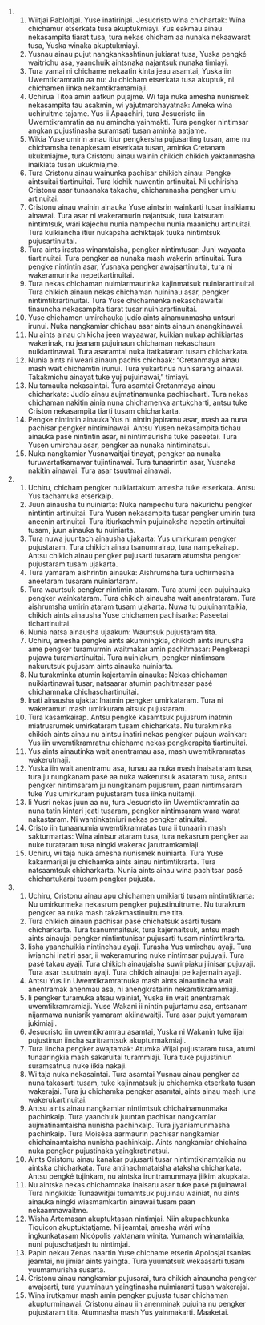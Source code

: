 <ol>
  <li>
    <ol>
      <li>Wiitjai Pabloitjai. Yuse inatirinjai. Jesucristo wína chichartak: Wína chichamur etserkata tusa akuptukmiayi. Yus eakmau ainau nekasampita tiarat tusa, tura nekas chicham aa nunaka nekaawarat tusa, Yuska winaka akuptukmiayi.</li>
      <li>Yusnau ainau pujut nangkankashtinun jukiarat tusa, Yuska pengké waitrichu asa, yaanchuik aintsnaka najantsuk nunaka timiayi.</li>
      <li>Tura yamai ni chichame nekaatin kinta jeau asamtai, Yuska iin Uwemtikramratin aa nu: Ju chicham etserkata tusa akuptuk, ni chichamen iinka nekamtikramamiaji.</li>
      <li>Uchirua Titoa amin aatkun pujajme. Wi taja nuka amesha nunismek nekasampita tau asakmin, wi yajutmarchayatnak: Ameka wína uchiruitme tajame. Yus ii Apaachiri, tura Jesucristo iin Uwemtikramratin aa nu amincha yainmakti. Tura pengker nintimsar angkan pujustinasha suramsati tusan aminka aatjame.</li>
      <li>Wikia Yuse umirin ainau itiur pengkersha pujusarting tusan, ame nu chichamsha tenapkesam etserkata tusan, aminka Cretanam ukukmiajme, tura Cristonu ainau wainin chikich chikich yaktanmasha inaikiata tusan ukukmiajme.</li>
      <li>Tura Cristonu ainau wainunka pachisar chikich ainau: Pengke aintsuitai tiartinuitai. Tura kichik nuwentin artinuitai. Ni uchirisha Cristonu asar tunaanaka takachu, chichamnasha pengker umiu artinuitai.</li>
      <li>Cristonu ainau wainin ainauka Yuse aintsrin wainkarti tusar inaikiamu ainawai. Tura asar ni wakeramurin najantsuk, tura katsuram nintimtsuk, wári kajechu nunia nampechu nunia maanichu artinuitai. Tura kuikiancha itiur nukapsha achiktajak tuuka nintimtsuk pujusartinuitai.</li>
      <li>Tura aints irastas winamtaisha, pengker nintimtusar: Juni wayaata tiartinuitai. Tura pengker aa nunaka mash wakerin artinuitai. Tura pengke nintintin asar, Yusnaka pengker awajsartinuitai, tura ni wakeramurinka nepetkartinuitai.</li>
      <li>Tura nekas chichaman nuimiarmaurinka kajinmatsuk nuiniarartinuitai. Tura chikich ainaun nekas chichaman nuininau asar, pengker nintimtikrartinuitai. Tura Yuse chichamenka nekaschawaitai tinauncha nekasampita tiarat tusar nuiniarartinuitai.</li>
      <li>Yuse chichamen umirchauka judío aints ainamunmasha untsuri irunui. Nuka nangkamiar chichau asar aints ainaun anangkinawai.</li>
      <li>Nu aints ainau chikicha jeen wayaawar, kuikian nukap achikiartas wakerinak, nu jeanam pujuinaun chichaman nekaschaun nuikiartinawai. Tura asaramtai nuka itatkataram tusam chicharkata.</li>
      <li>Nunia aints ni weari ainaun pachis chichaak: “Cretanmaya ainau mash wait chichamtin irunui. Tura yukartinua nunisarang ainawai. Takakmichu ainayat tuke yuj pujuinawai,” timiayi.</li>
      <li>Nu tamauka nekasaintai. Tura asamtai Cretanmaya ainau chicharkata: Judío ainau aujmatinamunka pachischarti. Tura nekas chichaman nakitin ainia nuna chichamenka antukcharti, antsu tuke Criston nekasampita tiarti tusam chicharkarta.</li>
      <li>Pengke nintintin ainauka Yus ni nintin japiramu asar, mash aa nuna pachisar pengker nintiminawai. Antsu Yusen nekasampita tichau ainauka pasé nintintin asar, ni nintimaurisha tuke paseetai. Tura Yusen umirchau asar, pengker aa nunaka nintiminatsui.</li>
      <li>Nuka nangkamiar Yusnawaitjai tinayat, pengker aa nunaka turuwartatkamawar tujintinawai. Tura tunaarintin asar, Yusnaka nakitin ainawai. Tura asar tsuutmai ainawai.</li>
    </ol>
  </li>
  <li>
    <ol>
      <li>Uchiru, chicham pengker nuikiartakum amesha tuke etserkata. Antsu Yus tachamuka etserkaip.</li>
      <li>Juun ainausha tu nuiniarta: Nuka nampechu tura nakurichu pengker nintintin artinuitai. Tura Yusen nekasampita tusar pengker umirin tura aneenin artinuitai. Tura itiurkachmin pujuinaksha nepetin artinuitai tusam, juun ainauka tu nuiniarta.</li>
      <li>Tura nuwa juuntach ainausha ujakarta: Yus umirkuram pengker pujustaram. Tura chikich ainau tsanumrairap, tura nampekairap. Antsu chikich ainau pengker pujusarti tusaram atumsha pengker pujustaram tusam ujakarta.</li>
      <li>Tura yamaram aishrintin ainauka: Aishrumsha tura uchirmesha aneetaram tusaram nuiniartaram.</li>
      <li>Tura waurtsuk pengker nintimin ataram. Tura atumi jeen pujuinauka pengker wainkataram. Tura chikich ainausha wait anentrataram. Tura aishrumsha umirin ataram tusam ujakarta. Nuwa tu pujuinamtaikia, chikich aints ainausha Yuse chichamen pachisarka: Paseetai tichartinuitai.</li>
      <li>Nunia natsa ainausha ujaakum: Waurtsuk pujustaram tita.</li>
      <li>Uchiru, amesha pengke aints akumningkia, chikich aints irunusha ame pengker turamurmin waitmakar amin pachitmasar: Pengkerapi pujawa turamiartinuitai. Tura nuiniakum, pengker nintimsam nakurutsuk pujusam aints ainauka nuiniarta.</li>
      <li>Nu turakminka atumin kajertamin ainauka: Nekas chichaman nuikiartinawai tusar, natsaarar atumin pachitmasar pasé chichamnaka chichaschartinuitai.</li>
      <li>Inati ainausha ujakta: Inatmin pengker umirkataram. Tura ni wakeramuri mash umirkuram aitsuk pujustaram.</li>
      <li>Tura kasamkairap. Antsu pengké kasamtsuk pujusrum inatmin miatrusrumek umirkataram tusam chicharkata. Nu turakminka chikich aints ainau nu aintsu inatiri nekas pengker pujaun wainkar: Yus iin uwemtikramratnu chichame nekas pengkerapita tiartinuitai.</li>
      <li>Yus aints ainautinka wait anentramau asa, mash uwemtikramratas wakerutmaji.</li>
      <li>Yuska iin wait anentramu asa, tunau aa nuka mash inaisataram tusa, tura ju nungkanam pasé aa nuka wakerutsuk asataram tusa, antsu pengker nintimsaram ju nungkanam pujusrum, paan nintimsaram tuke Yus umirkuram pujustaram tusa iinka nuitamji.</li>
      <li>Ii Yusri nekas juun aa nu, tura Jesucristo iin Uwemtikramratin aa nuna tatin kintari jeati tusaram, pengker nintimsaram wara warat nakastaram. Ni wantinkatniuri nekas pengker atinuitai.</li>
      <li>Cristo iin tunaanumia uwemtikramratas tura ii tunaarin mash sakturmartas: Wína aintsur ataram tusa, tura nekasrum pengker aa nuke turataram tusa ningki wakerak jarutramkamiaji.</li>
      <li>Uchiru, wi taja nuka amesha nunismek nuiniarta. Tura Yuse kakarmarijai ju chichamka aints ainau nintimtikrarta. Tura natsaamtsuk chicharkarta. Nunia aints ainau wína pachitsar pasé chichartukarai tusam pengker pujusta.</li>
    </ol>
  </li>
  <li>
    <ol>
      <li>Uchiru, Cristonu ainau apu chichamen umikiarti tusam nintimtikrarta: Nu umirkurmeka nekasrum pengker pujustinuitrume. Nu turakrum pengker aa nuka mash takakmastinuitrume tita.</li>
      <li>Tura chikich ainaun pachisar pasé chichatsuk asarti tusam chicharkarta. Tura tsanumnaitsuk, tura kajernaitsuk, antsu mash aints ainaujai pengker nintimtunisar pujusarti tusam nintimtikrarta.</li>
      <li>Iisha yaanchuikia nintinchau ayaji. Turasha Yus umirchau ayaji. Tura iwianchi inatiri asar, ii wakeramuring nuke nintimsar pujuyaji. Tura pasé takau ayaji. Tura chikich ainaujaisha suwirpiaku jiinisar pujuyaji. Tura asar tsuutnain ayaji. Tura chikich ainaujai pe kajernain ayaji.</li>
      <li>Antsu Yus iin Uwemtikramratnuka mash aints ainautincha wait anentramak anenmau asa, ni anengkratairin nekamtikramamiaji.</li>
      <li>Ii pengker turamuka atsau wainiat, Yuska iin wait anentramak uwemtikramramiaji. Yuse Wakani ii nintin pujurtamu asa, entsanam nijarmawa nunisrik yamaram akiinawaitji. Tura asar pujut yamaram jukimiaji.</li>
      <li>Jesucristo iin uwemtikramrau asamtai, Yuska ni Wakanin tuke iijai pujustinun iincha suritramtsuk akupturmakmiaji.</li>
      <li>Tura iincha pengker awajtamak: Atumka Wijai pujustaram tusa, atumi tunaaringkia mash sakaruitai turammiaji. Tura tuke pujustiniun suramsatnua nuke iikia nakaji.</li>
      <li>Wi taja nuka nekasaintai. Tura asamtai Yusnau ainau pengker aa nuna takasarti tusam, tuke kajinmatsuk ju chichamka etserkata tusan wakerajai. Tura ju chichamka pengker asamtai, aints ainau mash juna wakerukartinuitai.</li>
      <li>Antsu aints ainau nangkamiar nintimtsuk chichainamunmaka pachinkaip. Tura yaanchuik juuntan pachisar nangkamiar aujmatinamtaisha nunisha pachinkaip. Tura jiyaniamunmasha pachinkaip. Tura Moisésa aarmaurin pachisar nangkamiar chichainamtaisha nunisha pachinkaip. Aints nangkamiar chichaina nuka pengker pujustinaka yaingkratinatsui.</li>
      <li>Aints Cristonu ainau kanakar pujusarti tusar nintimtikinamtaikia nu aintska chicharkata. Tura antinachmataisha ataksha chicharkata. Antsu pengké tujinkam, nu aintska iruntramunmaya jiikim akupkata.</li>
      <li>Nu aintska nekas chichamnaka inaisaru asar tuke pasé pujuinawai. Tura ningkikia: Tunaawitjai tumamtsuk pujuinau wainiat, nu aints ainauka ningki wiasmamkartin ainawai tusam paan nekaamnawaitme.</li>
      <li>Wisha Artemasan akuptuktasan nintimjai. Niin akupachkunka Tíquicon akuptuktatjame. Ni jeamtai, amesha wári wína ingkunkatasam Nicópolis yaktanam winita. Yumanch winamtaikia, nuni pujuschatjash tu nintimjai.</li>
      <li>Papin nekau Zenas naartin Yuse chichame etserin Apolosjai tsanias jeamtai, nu jimiar aints yaingta. Tura yuumatsuk wekaasarti tusam yuumamurisha susarta.</li>
      <li>Cristonu ainau nangkamiar pujusarai, tura chikich ainauncha pengker awajsarti, tura yuuminaun yaingtinasha nuimiararti tusan wakerajai.</li>
      <li>Wina irutkamur mash amin pengker pujusta tusar chichaman akupturminawai. Cristonu ainau iin anenminak pujuina nu pengker pujustaram tita. Atumnasha mash Yus yainmakarti. Maaketai.</li>
    </ol>
  </li>
</ol>